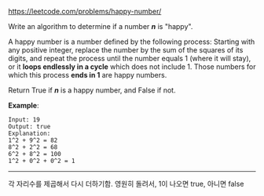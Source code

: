 https://leetcode.com/problems/happy-number/

Write an algorithm to determine if a number ***n*** is "happy".

A happy number is a number defined by the following process: Starting with any positive integer, replace the number by the sum of the squares of its digits, and repeat the process until the number equals 1 (where it will stay), or it **loops endlessly in a cycle** which does not include 1. Those numbers for which this process **ends in 1** are happy numbers.

Return True if ***n*** is a happy number, and False if not.

**Example**: 

~~~
Input: 19
Output: true
Explanation: 
1^2 + 9^2 = 82
8^2 + 2^2 = 68
6^2 + 8^2 = 100
1^2 + 0^2 + 0^2 = 1
~~~

----

각 자리수를 제곱해서 다시 더하기함. 영원히 돌려서, 1이 나오면 true, 아니면 false